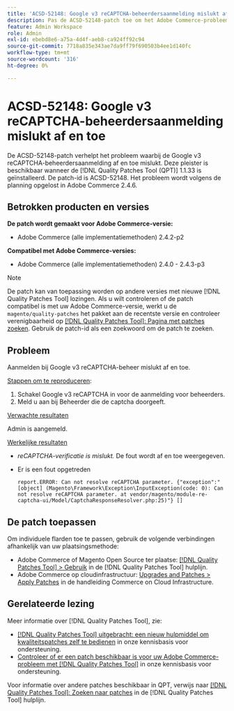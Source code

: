 ```yaml
---
title: 'ACSD-52148: Google v3 reCAPTCHA-beheerdersaanmelding mislukt af en toe.'
description: Pas de ACSD-52148-patch toe om het Adobe Commerce-probleem op te lossen, waarbij de aanmelding voor de Google v3 reCAPTCHA-beheerder af en toe mislukt.
feature: Admin Workspace
role: Admin
exl-id: ebebd8e6-a75a-4d4f-aeb8-ca924ff92c94
source-git-commit: 7718a835e343ae7da9ff79f690503b4ee1d140fc
workflow-type: tm+mt
source-wordcount: '316'
ht-degree: 0%

---
```


# ACSD-52148: Google v3 reCAPTCHA-beheerdersaanmelding mislukt af en toe

De ACSD-52148-patch verhelpt het probleem waarbij de Google v3 reCAPTCHA-beheerdersaanmelding af en toe mislukt. Deze pleister is beschikbaar wanneer de [!DNL Quality Patches Tool (QPT)] 1.1.33 is geïnstalleerd. De patch-id is ACSD-52148. Het probleem wordt volgens de planning opgelost in Adobe Commerce 2.4.6.

## Betrokken producten en versies

**De patch wordt gemaakt voor Adobe Commerce-versie:**

* Adobe Commerce (alle implementatiemethoden) 2.4.2-p2

**Compatibel met Adobe Commerce-versies:**

* Adobe Commerce (alle implementatiemethoden) 2.4.0 - 2.4.3-p3

>[!NOTE]
>
>De patch kan van toepassing worden op andere versies met nieuwe [!DNL Quality Patches Tool] lozingen. Als u wilt controleren of de patch compatibel is met uw Adobe Commerce-versie, werkt u de `magento/quality-patches` het pakket aan de recentste versie en controleer verenigbaarheid op [[!DNL Quality Patches Tool]: Pagina met patches zoeken](https://experienceleague.adobe.com/tools/commerce-quality-patches/index.html). Gebruik de patch-id als een zoekwoord om de patch te zoeken.

## Probleem

Aanmelden bij Google v3 reCAPTCHA-beheer mislukt af en toe.

<u>Stappen om te reproduceren</u>:

1. Schakel Google v3 reCAPTCHA in voor de aanmelding voor beheerders.
1. Meld u aan bij Beheerder die de captcha doorgeeft.

<u>Verwachte resultaten</u>

Admin is aangemeld.

<u>Werkelijke resultaten</u>

* *reCAPTCHA-verificatie is mislukt.* De fout wordt af en toe weergegeven.
* Er is een fout opgetreden

  ```
  report.ERROR: Can not resolve reCAPTCHA parameter. {"exception":"[object] (Magento\Framework\Exception\InputException(code: 0): Can not resolve reCAPTCHA parameter. at vendor/magento/module-re-captcha-ui/Model/CaptchaResponseResolver.php:25)"} []
  ```

## De patch toepassen

Om individuele flarden toe te passen, gebruik de volgende verbindingen afhankelijk van uw plaatsingsmethode:

* Adobe Commerce of Magento Open Source ter plaatse: [[!DNL Quality Patches Tool] > Gebruik](https://experienceleague.adobe.com/docs/commerce-operations/tools/quality-patches-tool/usage.html) in de [!DNL Quality Patches Tool] hulplijn.
* Adobe Commerce op cloudinfrastructuur: [Upgrades and Patches > Apply Patches](https://experienceleague.adobe.com/docs/commerce-cloud-service/user-guide/develop/upgrade/apply-patches.html) in de handleiding Commerce on Cloud Infrastructure.

## Gerelateerde lezing

Meer informatie over [!DNL Quality Patches Tool], zie:

* [[!DNL Quality Patches Tool] uitgebracht: een nieuw hulpmiddel om kwaliteitspatches zelf te bedienen](/help/announcements/adobe-commerce-announcements/magento-quality-patches-released-new-tool-to-self-serve-quality-patches.md) in onze kennisbasis voor ondersteuning.
* [Controleer of er een patch beschikbaar is voor uw Adobe Commerce-probleem met [!DNL Quality Patches Tool]](/help/support-tools/patches-available-in-qpt-tool/check-patch-for-magento-issue-with-magento-quality-patches.md) in onze kennisbasis voor ondersteuning.

Voor informatie over andere patches beschikbaar in QPT, verwijs naar [[!DNL Quality Patches Tool]: Zoeken naar patches](https://experienceleague.adobe.com/tools/commerce-quality-patches/index.html) in de [!DNL Quality Patches Tool] hulplijn.
